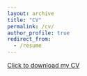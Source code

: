 ```yaml
---
layout: archive
title: "CV"
permalink: /cv/
author_profile: true
redirect_from:
  - /resume
---
```


[Click to download my CV](https://github.com/KunkunYang/KunkunYang.github.io/raw/master/files/Zekun_Yang_CV_191229_github.pdf)

<!-- <embed src="https://github.com/KunkunYang/KunkunYang.github.io/raw/master/files/Zekun_Yang_CV_191229_github.pdf" width="650" height="1800" type='application/pdf'> -->
